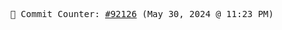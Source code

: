 <p align="center">
    <samp>
        📮 Commit Counter: <a href="https://github.com/Javascript-void0/Javascript-void0/commits/main">#92126</a> (May 30, 2024 @ 11:23 PM)
    </samp>
</p>